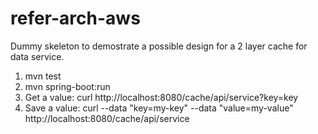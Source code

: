 # refer-arch-aws

Dummy skeleton to demostrate a possible design for a 2 layer cache for data service.

1. mvn test
2. mvn spring-boot:run
3. Get a value:
    curl http://localhost:8080/cache/api/service?key=key
4. Save a value:
    curl --data "key=my-key" --data "value=my-value" http://localhost:8080/cache/api/service



